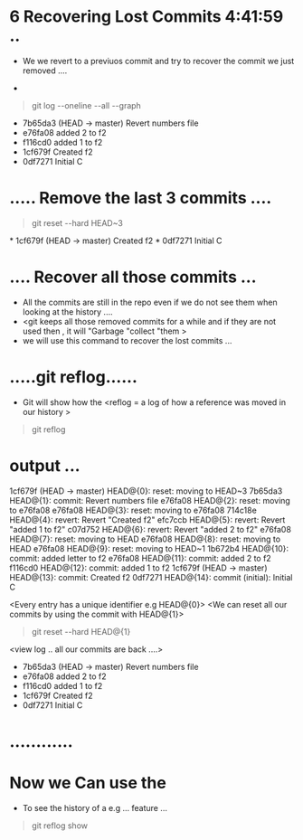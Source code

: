 # 6 Recovering Lost Commits     4:41:59     .. 

- We we revert  to a previuos commit and try to recover the commit we just removed .... 

- <view log>
> git log --oneline --all --graph 
* 7b65da3 (HEAD -> master) Revert numbers file
* e76fa08 added 2 to f2
* f116cd0 added 1 to f2
* 1cf679f Created f2
* 0df7271 Initial C

# ..... Remove the last 3 commits .... 

> git reset  --hard HEAD~3

<view log > 
* 1cf679f (HEAD -> master) Created f2
* 0df7271 Initial C


# .... Recover all those commits ...
- All the commits are still in the repo even if we do not  see them  when looking at the history .... 
- <git keeps all those removed commits for a while and if they are not used then , it will "Garbage "collect "them >
- we will use this command to recover the lost commits ... 

# .....git reflog......
- Git will show how the <head pointer has moved in our history>
<reflog = a log of how a reference was moved in our history >

> git reflog

# output ... 
1cf679f (HEAD -> master) HEAD@{0}: reset: moving to HEAD~3
7b65da3 HEAD@{1}: commit: Revert numbers file
e76fa08 HEAD@{2}: reset: moving to e76fa08
e76fa08 HEAD@{3}: reset: moving to e76fa08
714c18e HEAD@{4}: revert: Revert "Created f2"
efc7ccb HEAD@{5}: revert: Revert "added 1 to f2"
c07d752 HEAD@{6}: revert: Revert "added 2 to f2"
e76fa08 HEAD@{7}: reset: moving to HEAD
e76fa08 HEAD@{8}: reset: moving to HEAD
e76fa08 HEAD@{9}: reset: moving to HEAD~1
1b672b4 HEAD@{10}: commit: added letter to f2
e76fa08 HEAD@{11}: commit: added 2 to f2
f116cd0 HEAD@{12}: commit: added 1 to f2
1cf679f (HEAD -> master) HEAD@{13}: commit: Created f2
0df7271 HEAD@{14}: commit (initial): Initial C


<Every entry has a unique identifier e.g HEAD@{0}>
<We can reset all our commits by using the commit with HEAD@{1}>

> git reset --hard HEAD@{1}

<view log .. all our commits are back ....>
* 7b65da3 (HEAD -> master) Revert numbers file
* e76fa08 added 2 to f2
* f116cd0 added 1 to f2
* 1cf679f Created f2
* 0df7271 Initial C

# ............





















# Now we Can use the <reflog to see how all other pointers have moved in history.>
- To see the history of a <brancn> e.g ... feature ... 

> git reflog show <branchname>